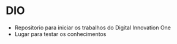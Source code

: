 # DIO
- Repositorio para iniciar os trabalhos do Digital Innovation One
- Lugar para testar os conhecimentos
